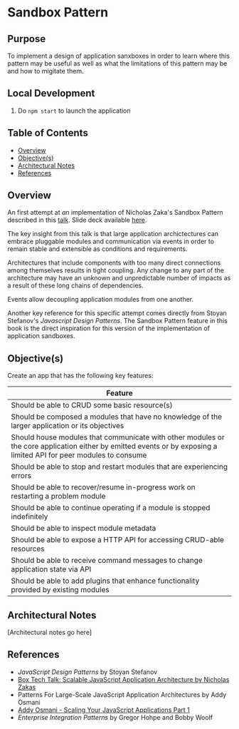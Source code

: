 # Sandbox Pattern

## Purpose 
To implement a design of application sanxboxes in order to learn where this pattern may be useful as well as what the limitations of this pattern may be and how to migitate them.

## Local Development

1. Do `npm start` to launch the application


## Table of Contents

* [Overview](#overview)
* [Objective(s)](#objectives)
* [Architectural Notes](#architectural-notes)
* [References](#references)


## Overview <a name="overview"></a>
An first attempt at *an* implementation of Nicholas Zaka's Sandbox Pattern described in this [talk](https://www.youtube.com/watch?v=mKouqShWI4o). Slide deck available [here](https://www.slideshare.net/nzakas/scalable-javascript-application-architecture). 

The key insight from this talk is that large application archictectures can embrace pluggable modules and communication via events in order to remain stable and extensible as conditions and requirements.

Architectures that include components with too many direct connections among themselves results in tight coupling. Any change to any part of the architecture may have an unknown and unpredictable number of impacts as a result of these long chains of dependencies.

Events allow decoupling application modules from one another.

Another key reference for this specific attempt comes directly from Stoyan Stefanov's *Javascript Design Patterns*. The Sandbox Pattern feature in this book is the direct inspiration for this version of the implementation of application sandboxes. 

## Objective(s) <a name="objectives"></a>
Create an app that has the following key features:

| **Feature**                                                                                                                                                         |
|---------------------------------------------------------------------------------------------------------------------------------------------------------------------|
|  Should be able to CRUD some basic resource(s)                                                                                                                      |
|  Should be composed a modules that have no knowledge of the larger application or its objectives                                                                    |
|  Should house modules that communicate with other modules or the core application either by emitted events or by exposing a limited API for peer modules to consume |
|  Should be able to stop and restart modules that are experiencing errors                                                                                            |
|  Should be able to recover/resume in-progress work on restarting a problem module                                                                                   |
|  Should be able to continue operating if a module is stopped indefinitely                                                                                           |
|  Should be able to inspect module metadata                                                                                                                          |
|  Should be able to expose a HTTP API for accessing CRUD-able resources                                                                                              |
|  Should be able to receive command messages to change application state via API                                                                                     |
|  Should be able to add plugins that enhance functionality provided by existing modules                                                                              |

## Architectural Notes <a name="architectural-notes"></a>
[Architectural notes go here]

## References <a name="references"></a>

* *JavaScript Design Patterns* by Stoyan Stefanov
* [Box Tech Talk: Scalable JavaScript Application Architecture by Nicholas Zakas](https://www.youtube.com/watch?v=mKouqShWI4o)
* Patterns For Large-Scale JavaScript Application Architectures by Addy Osmani
* [Addy Osmani - Scaling Your JavaScript Applications Part 1](https://www.youtube.com/watch?v=2g8AceFb0is)
* *Enterprise Integration Patterns* by Gregor Hohpe and Bobby Woolf


